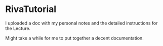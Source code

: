 # RivaTutorial
I uploaded a doc with my personal notes and the detailed instructions for the Lecture.

Might take a while for me to put together a decent documentation.
